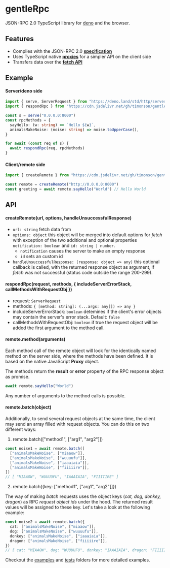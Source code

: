 # gentleRpc

JSON-RPC 2.0 TypeScript library for [deno](https://github.com/denoland/deno) and
the browser.

## Features

- Complies with the JSON-RPC 2.0
  [**specification**](https://www.jsonrpc.org/specification)
- Uses TypeScript native
  [**proxies**](https://developer.mozilla.org/en-US/docs/Web/JavaScript/Reference/Global_Objects/Proxy)
  for a simpler API on the client side
- Transfers data over the
  [**fetch API**](https://developer.mozilla.org/en-US/docs/Web/API/Fetch_API)

## Example

#### Server/deno side

```typescript
import { serve, ServerRequest } from "https://deno.land/std/http/server.ts"
import { respondRpc } from "https://cdn.jsdelivr.net/gh/timonson/gentleRpc@latest/rpcServer.ts"

const s = serve("0.0.0.0:8000")
const rpcMethods = {
  sayHello: (w: string) => `Hello ${w}`,
  animalsMakeNoise: (noise: string) => noise.toUpperCase(),
}

for await (const req of s) {
  await respondRpc(req, rpcMethods)
}
```

#### Client/remote side

```typescript
import { createRemote } from "https://cdn.jsdelivr.net/gh/timonson/gentleRpc@latest/rpcClient.ts"

const remote = createRemote("http://0.0.0.0:8000")
const greeting = await remote.sayHello("World") // Hello World
```

## API

#### createRemote(url, options, handleUnsuccessfulResponse)

- `url: string` fetch data from
- `options: object` this object will be merged into default options for _fetch_
  with exception of the two additional and optional properties
  `notification: boolean` and `id: string | number`.
  - `notification` causes the server to make an empty response
  - `id` sets an custom id
- `handleUnsuccessfulResponse: (response: object => any)` this optional callback
  is called, with the returned response object as argument, if _fetch_ was not
  successful (status code outside the range 200-299).

#### respondRpc(request, methods, { includeServerErrorStack, callMethodsWithRequestObj })

- request: `ServerRequest`
- methods: `{ [method: string]: (...args: any[]) => any }`
- includeServerErrorStack: `boolean` detemines if the client's error objects may
  contain the server's error stack. Default: `false`
- callMethodsWithRequestObj: `boolean` if true the request object will be added
  the first argument to the method call.

#### remote.method(arguments)

Each method call of the remote object will look for the identically named method
on the server side, where the methods have been defined. It is based on the
native JavaScript **Proxy** object.

The methods return the **result** or **error** property of the RPC response
object as promise.

```typescript
await remote.sayHello("World")
```

Any number of arguments to the method calls is possible.

#### remote.batch(object)

Additionally, to send several request objects at the same time, the client may
send an array filled with request objects. You can do this on two different
ways:

1. remote.batch(["method1", ["arg1", "arg2"]])

```typescript
const noise1 = await remote.batch([
  ["animalsMakeNoise", ["miaaow"]],
  ["animalsMakeNoise", ["wuuuufu"]],
  ["animalsMakeNoise", ["iaaaiaia"]],
  ["animalsMakeNoise", ["fiiiiire"]],
])
// [ "MIAAOW", "WUUUUFU", "IAAAIAIA", "FIIIIIRE" ]
```

2. remote.batch({key: ["method1", ["arg1", "arg2"]]})

The way of making _batch_ requests uses the object keys (_cat, dog, donkey,
dragon_) as RPC _request object ids_ under the hood. The returned result values
will be assigned to these key. Let's take a look at the following example:

```typescript
const noise2 = await remote.batch({
  cat: ["animalsMakeNoise", ["miaaow"]],
  dog: ["animalsMakeNoise", ["wuuuufu"]],
  donkey: ["animalsMakeNoise", ["iaaaiaia"]],
  dragon: ["animalsMakeNoise", ["fiiiiire"]],
})
// { cat: "MIAAOW", dog: "WUUUUFU", donkey: "IAAAIAIA", dragon: "FIIIIIRE" }
```

Checkout the
[examples](https://github.com/timonson/gentleRpc/tree/master/examples) and
[tests](https://github.com/timonson/gentleRpc/tree/master/tests) folders for
more detailed examples.
